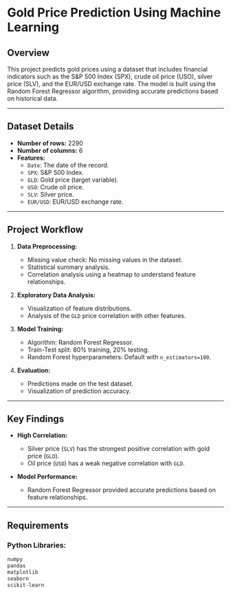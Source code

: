 # Gold Price Prediction Using Machine Learning

## Overview

This project predicts gold prices using a dataset that includes financial indicators such as the S&P 500 Index (SPX), crude oil price (USO), silver price (SLV), and the EUR/USD exchange rate. The model is built using the Random Forest Regressor algorithm, providing accurate predictions based on historical data.

---

## Dataset Details

- **Number of rows:** 2290
- **Number of columns:** 6
- **Features:**
  - `Date`: The date of the record.
  - `SPX`: S&P 500 Index.
  - `GLD`: Gold price (target variable).
  - `USO`: Crude oil price.
  - `SLV`: Silver price.
  - `EUR/USD`: EUR/USD exchange rate.

---

## Project Workflow

1. **Data Preprocessing:**
   - Missing value check: No missing values in the dataset.
   - Statistical summary analysis.
   - Correlation analysis using a heatmap to understand feature relationships.

2. **Exploratory Data Analysis:**
   - Visualization of feature distributions.
   - Analysis of the `GLD` price correlation with other features.

3. **Model Training:**
   - Algorithm: Random Forest Regressor.
   - Train-Test split: 80% training, 20% testing.
   - Random Forest hyperparameters: Default with `n_estimators=100`.

4. **Evaluation:**
   - Predictions made on the test dataset.
   - Visualization of prediction accuracy.

---

## Key Findings

- **High Correlation:** 
  - Silver price (`SLV`) has the strongest positive correlation with gold price (`GLD`).
  - Oil price (`USO`) has a weak negative correlation with `GLD`.
  
- **Model Performance:**
  - Random Forest Regressor provided accurate predictions based on feature relationships.

---

## Requirements

### Python Libraries:
```bash
numpy
pandas
matplotlib
seaborn
scikit-learn
